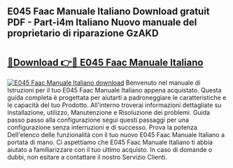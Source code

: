 ## E045 Faac Manuale Italiano Download gratuit PDF - Part-i4m Italiano Nuovo manuale del proprietario di riparazione GzAKD

# <h2><a href="http://dfbl6u9.blite.top/?on=E045+Faac+Manuale+Italiano">🔗Download 👉🔴 E045 Faac Manuale Italiano</a></h2>

[![E045 Faac Manuale Italiano download](https://i.imgur.com/lujVjoI.png)](http://dfbl6u9.blite.top/?on=E045+Faac+Manuale+Italiano)
Benvenuto nel manuale di Istruzioni per il tuo E045 Faac Manuale Italiano appena acquistato. Questa guida completa è progettata per aiutarti a padroneggiare le caratteristiche e le capacità del tuo Prodotto. All'interno troverai informazioni dettagliate su Installazione, utilizzo, Manutenzione e Risoluzione dei problemi. Guida passo passo alla configurazione segui questi passaggi per una configurazione senza interruzioni e di successo. Prova la potenza Dell'elenco delle funzionalità con il tuo nuovo E045 Faac Manuale Italiano a portata di mano. Ci aspettiamo che E045 Faac Manuale Italiano ti abbia aiutato a familiarizzare con il tuo ultimo acquisto. In caso di domande o dubbi, non esitare a contattare il nostro Servizio Clienti.
